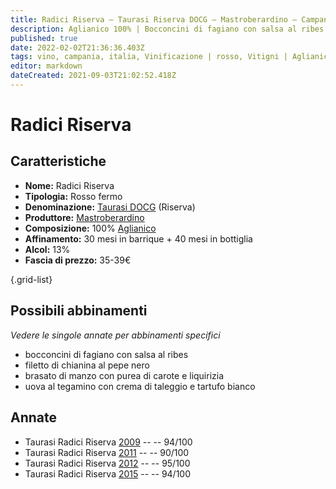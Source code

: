 ```yaml
---
title: Radici Riserva – Taurasi Riserva DOCG – Mastroberardino – Campania (IT) – 35-39€ – 4★-5★
description: Aglianico 100% | Bocconcini di fagiano con salsa al ribes – Filetto di chianina al pepe nero – Brasato di manzo con purea di carote e liquirizia – Uova al tegamino con crema di taleggio e tartufo bianco
published: true
date: 2022-02-02T21:36:36.403Z
tags: vino, campania, italia, Vinificazione | rosso, Vitigni | Aglianico, varietale, fermo, bocconcini di fagiano con salsa al ribes, filetto di chianina al pepe nero, brasato di manzo con purea di carote e liquirizia, uova al tegamino con crema di taleggio e tartufo bianco, valutazioni | 5 stelle, prezzi | 35-39€
editor: markdown
dateCreated: 2021-09-03T21:02:52.418Z
---
```


# Radici Riserva

## Caratteristiche
- **Nome:** Radici Riserva
- **Tipologia:** Rosso fermo 
- **Denominazione:** [Taurasi DOCG](/denominazioni/Italia/Campania/DOCG/Taurasi) (Riserva) 
- **Produttore:** [Mastroberardino](/produttori/Italia/Campania/Mastroberardino) 
- **Composizione:** 100% [Aglianico](/vitigni/Italia/bacca-nera/aglianico)
- **Affinamento:** 30 mesi in barrique + 40 mesi in bottiglia
- **Alcol:** 13%
- **Fascia di prezzo:** 35-39€

{.grid-list}



## Possibili abbinamenti
*Vedere le singole annate per abbinamenti specifici*

- bocconcini di fagiano con salsa al ribes
- filetto di chianina al pepe nero
- brasato di manzo con purea di carote e liquirizia
- uova al tegamino con crema di taleggio e tartufo bianco

## Annate
- Taurasi Radici Riserva [2009](/vini/Italia/Campania/Mastroberardino/Taurasi-Radici-Riserva/2009) -- <span class="star-5"></span> -- 94/100
- Taurasi Radici Riserva [2011](/vini/Italia/Campania/Mastroberardino/Taurasi-Radici-Riserva/2011) -- <span class="star-4"></span> -- 90/100 
- Taurasi Radici Riserva [2012](/vini/Italia/Campania/Mastroberardino/Taurasi-Radici-Riserva/2012) -- <span class="star-5"></span> -- 95/100
- Taurasi Radici Riserva [2015](/vini/Italia/Campania/Mastroberardino/Taurasi-Radici-Riserva/2015) -- <span class="star-5"></span> -- 94/100
 
